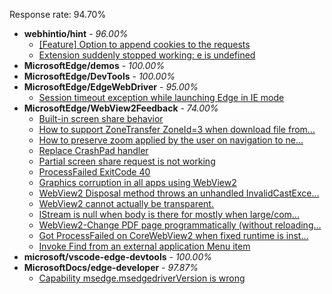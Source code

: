 Response rate: 94.70%

* **webhintio/hint** - _96.00%_
  * [[Feature] Option to append cookies to the requests](https://github.com/webhintio/hint/issues/5079)
  * [Extension suddenly stopped working: e is undefined](https://github.com/webhintio/hint/issues/5078)
* **MicrosoftEdge/demos** - _100.00%_
* **MicrosoftEdge/DevTools** - _100.00%_
* **MicrosoftEdge/EdgeWebDriver** - _95.00%_
  * [Session timeout exception while launching Edge in IE mode](https://github.com/MicrosoftEdge/EdgeWebDriver/issues/20)
* **MicrosoftEdge/WebView2Feedback** - _74.00%_
  * [Built-in screen share behavior](https://github.com/MicrosoftEdge/WebView2Feedback/issues/2458)
  * [How to support ZoneTransfer ZoneId=3 when download file from...](https://github.com/MicrosoftEdge/WebView2Feedback/issues/2452)
  * [How to preserve zoom applied by the user on navigation to ne...](https://github.com/MicrosoftEdge/WebView2Feedback/issues/2451)
  * [Replace CrashPad handler](https://github.com/MicrosoftEdge/WebView2Feedback/issues/2445)
  * [Partial screen share request is not working](https://github.com/MicrosoftEdge/WebView2Feedback/issues/2441)
  * [ProcessFailed ExitCode 40](https://github.com/MicrosoftEdge/WebView2Feedback/issues/2429)
  * [Graphics corruption in all apps using WebView2](https://github.com/MicrosoftEdge/WebView2Feedback/issues/2421)
  * [WebView2 Disposal method throws an unhandled InvalidCastExce...](https://github.com/MicrosoftEdge/WebView2Feedback/issues/2420)
  * [WebView2 cannot  actually be transparent.](https://github.com/MicrosoftEdge/WebView2Feedback/issues/2419)
  * [IStream is null when body is there for mostly when large/com...](https://github.com/MicrosoftEdge/WebView2Feedback/issues/2417)
  * [WebView2-Change PDF page programmatically (without reloading...](https://github.com/MicrosoftEdge/WebView2Feedback/issues/2409)
  * [Got ProcessFailed on CoreWebView2 when fixed runtime is inst...](https://github.com/MicrosoftEdge/WebView2Feedback/issues/2423)
  * [Invoke Find from an external application Menu item](https://github.com/MicrosoftEdge/WebView2Feedback/issues/2405)
* **microsoft/vscode-edge-devtools** - _100.00%_
* **MicrosoftDocs/edge-developer** - _97.87%_
  * [Capability msedge.msedgedriverVersion is wrong](https://github.com/MicrosoftDocs/edge-developer/issues/1941)